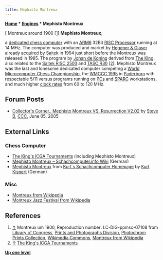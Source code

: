 ```yaml
---
title: Mephisto Montreux
---
```

**[Home](Home "Home") \* [Engines](Engines "Engines") \* Mephisto Montreux**



[ Montreux around 1900 <a id="cite-note-1" href="#cite-ref-1">[1]</a>
**Mephisto Montreux**,  

a [dedicated chess computer](Dedicated_Chess_Computers "Dedicated Chess Computers") with an [ARM6](ARM6 "ARM6") 32Bit [RISC Processor](https://en.wikipedia.org/wiki/Reduced_instruction_set_computing) running at 14 MHz.
The computer was produced and market by [Hegener & Glaser](Hegener_%26_Glaser "Hegener & Glaser") already acquired by [Saitek](Saitek "Saitek") in 1994 just short before the Montreux was released in 1995.
The program by [Johan de Koning](Johan_de_Koning "Johan de Koning") derived from [The King](The_King "The King"), also related to the [Saitek RISC 2500](RISC_2500 "RISC 2500") and [TASC R30](TASC_R30 "TASC R30") <a id="cite-note-2" href="#cite-ref-2">[2]</a>.
Mephisto Montreux was the last and lonesome dedicated computer competing a [World Microcomputer Chess Championship](World_Microcomputer_Chess_Championship "World Microcomputer Chess Championship"), the [WMCCC 1995](WMCCC_1995 "WMCCC 1995") in [Paderborn](https://en.wikipedia.org/wiki/Paderborn) with respectable 5/11 versus programs running on [PCs](IBM_PC "IBM PC") and [SPARC](SPARC "SPARC") workstations, and much higher [clock rates](https://en.wikipedia.org/wiki/Clock_rate) from 60 to 120 MHz. 



## Forum Posts


* [Collector's Corner.. Mephisto Montreux VS. Resurrection V2.02](https://www.stmintz.com/ccc/index.php?id=429820) by [Steve B](Steve_Blincoe "Steve Blincoe"), [CCC](CCC "CCC"), June 05, 2005


## External Links


### Chess Computer


* [The King's ICGA Tournaments](https://www.game-ai-forum.org/icga-tournaments/program.php?id=60) (including Mephisto Montreux)
* [Mephisto Montreux – Schachcomputer.info Wiki](https://www.schach-computer.info/wiki/index.php/Mephisto_Montreux) (German)
* [Mephisto Montreux](http://www.schachcomputer.at/mepmontreux.htm) from [Kurt´s Schachcomputer Homepage](http://www.schachcomputer.at/) by [Kurt Kispert](Kurt_Kispert "Kurt Kispert") (German)


### Misc


* [Montreux from Wikipedia](https://en.wikipedia.org/wiki/Montreux)
* [Montreux Jazz Festival from Wikipedia](https://en.wikipedia.org/wiki/Montreux_Jazz_Festival)


## References


1. <a id="cite-ref-1" href="#cite-note-1">↑</a> Montreux um 1900, Reproduction number: LC-DIG-ppmsc-07108 from [Library of Congress](https://en.wikipedia.org/wiki/Library_of_Congress), [Prints and Photographs Division](http://www.loc.gov/pictures/), [Photochrom Prints Collection](http://www.loc.gov/pictures/collection/pgz/), [Wikimedia Commons](https://en.wikipedia.org/wiki/Wikimedia_Commons), [Montreux from Wikipedia](https://en.wikipedia.org/wiki/Montreux)
2. <a id="cite-ref-2" href="#cite-note-2">↑</a> [The King's ICGA Tournaments](http://www.grappa.univ-lille3.fr/icga/program.php?id=60)

**[Up one level](Engines "Engines")**







 

